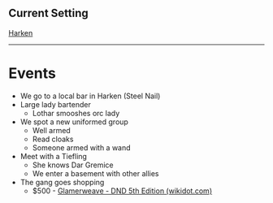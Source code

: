 ## Current Setting
[Harken](Matter%20Campaign📁/Locations📌/Harken.md)

---
# Events
- We go to a local bar in Harken (Steel Nail)
-   Large lady bartender
	-   Lothar smooshes orc lady
-   We spot a new uniformed group
	-   Well armed
	-   Read cloaks
	-   Someone armed with a wand
-   Meet with a Tiefling
	-   She knows Dar Gremice
	-   We enter a basement with other allies
-   The gang goes shopping
	-   $500 - [Glamerweave - DND 5th Edition (wikidot.com)](http://dnd5e.wikidot.com/wondrous-items:glamerweave)